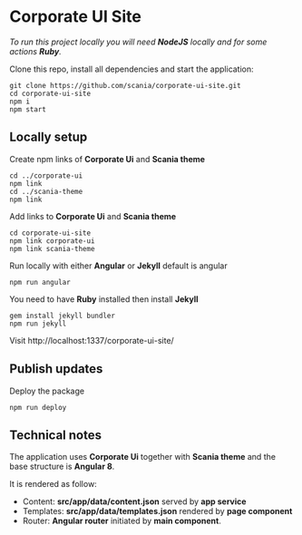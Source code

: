 # Corporate UI Site
*To run this project locally you will need **NodeJS** locally and for some actions **Ruby**.*

Clone this repo, install all dependencies and start the application:
```
git clone https://github.com/scania/corporate-ui-site.git
cd corporate-ui-site
npm i
npm start
```

## Locally setup
Create npm links of **Corporate Ui** and **Scania theme**
```
cd ../corporate-ui
npm link
cd ../scania-theme
npm link
```

Add links to **Corporate Ui** and **Scania theme**
```
cd corporate-ui-site
npm link corporate-ui
npm link scania-theme
```

Run locally with either **Angular** or **Jekyll** default is angular
```
npm run angular
```
You need to have **Ruby** installed then install **Jekyll**
```
gem install jekyll bundler
npm run jekyll
```

Visit http://localhost:1337/corporate-ui-site/

## Publish updates
Deploy the package
```
npm run deploy
```

## Technical notes
The application uses **Corporate Ui** together with **Scania theme** and the base structure is **Angular 8**.

It is rendered as follow:
- Content: **src/app/data/content.json** served by **app service**
- Templates: **src/app/data/templates.json** rendered by **page component**
- Router: **Angular router** initiated by **main component**.
